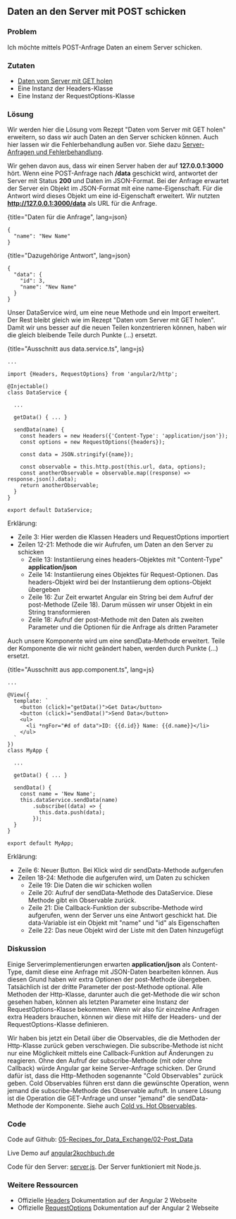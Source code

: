 ## Daten an den Server mit POST schicken

### Problem

Ich möchte mittels POST-Anfrage Daten an einem Server schicken.

### Zutaten
* [Daten vom Server mit GET holen](#c05-get-data)
* Eine Instanz der Headers-Klasse
* Eine Instanz der RequestOptions-Klasse

### Lösung

Wir werden hier die Lösung vom Rezept "Daten vom Server mit GET holen" erweitern, so dass wir auch Daten an den Server schicken können.
Auch hier lassen wir die Fehlerbehandlung außen vor.
Siehe dazu [Server-Anfragen und Fehlerbehandlung](#c05-error-handling).

Wir gehen davon aus, dass wir einen Server haben der auf __127.0.0.1:3000__ hört.
Wenn eine POST-Anfrage nach __/data__ geschickt wird, antwortet der Server mit Status __200__ und Daten im JSON-Format.
Bei der Anfrage erwartet der Server ein Objekt im JSON-Format mit eine name-Eigenschaft.
Für die Antwort wird dieses Objekt um eine id-Eigenschaft erweitert.
Wir nutzten __http://127.0.0.1:3000/data__ als URL für die Anfrage.

{title="Daten für die Anfrage", lang=json}
```
{
  "name": "New Name"
}
```

{title="Dazugehörige Antwort", lang=json}
```
{
  "data": {
    "id": 3,
    "name": "New Name"
  }
}
```

Unser DataService wird, um eine neue Methode und ein Import erweitert.
Der Rest bleibt gleich wie im Rezept "Daten vom Server mit GET holen".
Damit wir uns besser auf die neuen Teilen konzentrieren können, haben wir die gleich bleibende Teile durch Punkte (...) ersetzt.

{title="Ausschnitt aus data.service.ts", lang=js}
```
...

import {Headers, RequestOptions} from 'angular2/http';

@Injectable()
class DataService {

  ...

  getData() { ... }

  sendData(name) {
    const headers = new Headers({'Content-Type': 'application/json'});
    const options = new RequestOptions({headers});

    const data = JSON.stringify({name});

    const observable = this.http.post(this.url, data, options);
    const anotherObservable = observable.map((response) => response.json().data);
    return anotherObservable;
  }
}

export default DataService;
```

Erklärung:

* Zeile 3: Hier werden die Klassen Headers und RequestOptions importiert
* Zeilen 12-21: Methode die wir Aufrufen, um Daten an den Server zu schicken
  * Zeile 13: Instantiierung eines headers-Objektes mit "Content-Type" __application/json__
  * Zeile 14: Instantiierung eines Objektes für Request-Optionen. Das headers-Objekt wird bei der Instantiierung dem options-Objekt übergeben
  * Zeile 16: Zur Zeit erwartet Angular ein String bei dem Aufruf der post-Methode (Zeile 18). Darum müssen wir unser Objekt in ein String transformieren
  * Zeile 18: Aufruf der post-Methode mit den Daten als zweiten Parameter und die Optionen für die Anfrage als dritten Parameter


Auch unsere Komponente wird um eine sendData-Methode erweitert.
Teile der Komponente die wir nicht geändert haben, werden durch Punkte (...) ersetzt.

{title="Ausschnitt aus app.component.ts", lang=js}
```
...

@View({
  template: `
    <button (click)="getData()">Get Data</button>
    <button (click)="sendData()">Send Data</button>
    <ul>
      <li *ngFor="#d of data">ID: {{d.id}} Name: {{d.name}}</li>
    </ul>
  `
})
class MyApp {

  ...

  getData() { ... }

  sendData() {
    const name = 'New Name';
    this.dataService.sendData(name)
        .subscribe((data) => {
          this.data.push(data);
        });
  }
}

export default MyApp;
```

Erklärung:

* Zeile 6: Neuer Button. Bei Klick wird dir sendData-Methode aufgerufen
* Zeilen 18-24: Methode die aufgerufen wird, um Daten zu schicken
  * Zeile 19: Die Daten die wir schicken wollen
  * Zeile 20: Aufruf der sendData-Methode des DataService. Diese Methode gibt ein Observable zurück.
  * Zeile 21: Die Callback-Funktion der subscribe-Methode wird aufgerufen, wenn der Server uns eine Antwort geschickt hat. Die data-Variable ist ein Objekt mit "name" und "id" als Eigenschaften
  * Zeile 22: Das neue Objekt wird der Liste mit den Daten hinzugefügt

### Diskussion

Einige Serverimplementierungen erwarten __application/json__ als Content-Type, damit diese eine Anfrage mit JSON-Daten bearbeiten können.
Aus diesen Grund haben wir extra Optionen der post-Methode übergeben.
Tatsächlich ist der dritte Parameter der post-Methode optional.
Alle Methoden der Http-Klasse, darunter auch die get-Methode die wir schon gesehen haben, können als letzten Parameter eine Instanz der RequestOptions-Klasse bekommen.
Wenn wir also für einzelne Anfragen extra Headers brauchen, können wir diese mit Hilfe der Headers- und der RequestOptions-Klasse definieren.

Wir haben bis jetzt ein Detail über die Observables, die die Methoden der Http-Klasse zurück geben verschwiegen.
Die subscribe-Methode ist nicht nur eine Möglichkeit mittels eine Callback-Funktion auf Änderungen zu reagieren.
Ohne den Aufruf der subscribe-Methode (mit oder ohne Callback) würde Angular gar keine Server-Anfrage schicken.
Der Grund dafür ist, dass die Http-Methoden sogenannte "Cold Observables" zurück geben.
Cold Observables führen erst dann die gewünschte Operation, wenn jemand die subscribe-Methode des Observable aufruft.
In unsere Lösung ist die Operation die GET-Anfrage und unser "jemand" die sendData-Methode der Komponente.
Siehe auch [Cold vs. Hot Observables](https://github.com/Reactive-Extensions/RxJS/blob/master/doc/gettingstarted/creating.md#cold-vs-hot-observables).

### Code

Code auf Github: [05-Recipes\_for\_Data\_Exchange/02-Post\_Data](https://github.com/jsperts/angular2_kochbuch_code/tree/master/05-Recipes_for_Data_Exchange/02-Post_Data)

Live Demo auf [angular2kochbuch.de](http://angular2kochbuch.de/examples/code/05-Recipes_for_Data_Exchange/02-Post_Data)

Code für den Server: [server.js](https://github.com/jsperts/angular2_kochbuch_code/tree/master/05-Recipes_for_Data_Exchange/server.js). Der Server funktioniert mit Node.js.

### Weitere Ressourcen

* Offizielle [Headers](https://angular.io/docs/ts/latest/api/http/Headers-class.html) Dokumentation auf der Angular 2 Webseite
* Offizielle [RequestOptions](https://angular.io/docs/ts/latest/api/http/RequestOptions-class.html) Dokumentation auf der Angular 2 Webseite


